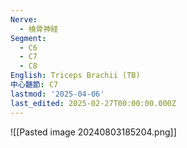 ```yaml
---
Nerve:
  - 橈骨神経
Segment:
  - C6
  - C7
  - C8
English: Triceps Brachii (TB)
中心髄節: C7
lastmod: '2025-04-06'
last_edited: 2025-02-27T00:00:00.000Z
---
```


![[Pasted image 20240803185204.png]]
